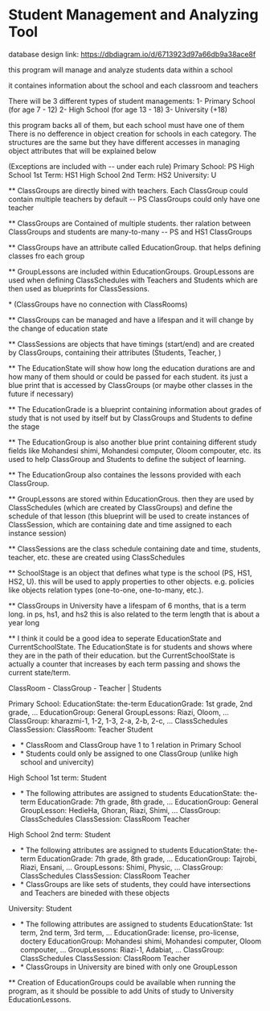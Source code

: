 # Student Management and Analyzing Tool

database design link: https://dbdiagram.io/d/6713923d97a66db9a38ace8f

this program will manage and analyze students data within a school

it containes information about the school and each classroom and teachers

There will be 3 different types of student managements:
1- Primary School (for age 7 - 12)
2- High School (for age 13 - 18)
3- University (+18)

this program backs all of them, but each school must have one of them
There is no defference in object creation for schools in each category. The structures are the same but they have different accesses in managing object attributes that will be explained below



(Exceptions are included with -- under each rule)
Primary School: PS
High School 1st Term: HS1
High School 2nd Term: HS2
University: U


** ClassGroups are directly bined with teachers. Each ClassGroup could contain multiple teachers by default
    -- PS ClassGroups could only have one teacher

** ClassGroups are Contained of multiple students. ther ralation between ClassGroups and students are many-to-many
    -- PS and HS1 ClassGroups

** ClassGroups have an attribute called EducationGroup. that helps defining classes fro each group

** GroupLessons are included within EducationGroups. GroupLessons are used when defining ClassSchedules with Teachers and Students which are then used as blueprints for ClassSessions.

\* (ClassGroups have no connection with ClassRooms)

** ClassGroups can be managed and have a lifespan and it will change by the change of education state

** ClassSessions are objects that have timings (start/end) and are created by ClassGroups, containing their attributes (Students, Teacher, )

** The EducationState will show how long the education durations are and how many of them should or could be passed for each student. its just a blue print that is accessed by ClassGroups (or maybe other classes in the future if necessary)

** The EducationGrade is a blueprint containing information about grades of study that is not used by itself but by ClassGroups and Students to define the stage

** The EducationGroup is also another blue print containing different study fields like Mohandesi shimi, Mohandesi computer, Oloom compouter, etc. its used to help ClassGroup and Students to define the subject of learning. 

** The EducationGroup also containes the lessons provided with each ClassGroup.

** GroupLessons are stored within EducationGrous. then they are used by ClassSchedules (which are created by ClassGroups) and define the schedule of that lesson (this blueprint will be used to create instances of ClassSession, which are containing date and time assigned to each instance session)

** ClassSessions are the class schedule containing date and time, students, teacher, etc. these are created using ClassSchedules

** SchoolStage is an object that defines what type is the school (PS, HS1, HS2, U). this will be used to apply properties to other objects. e.g. policies like objects relation types (one-to-one, one-to-many, etc.).

** ClassGroups in University have a lifespam of 6 months, that is a term long. in ps, hs1, and hs2 this is also related to the term length that is about a year long

** I think it could be a good idea to seperate EducationState and CurrentSchoolState. The EducationState is for students and shows where they are in the path of their education. but the CurrentSchoolState is actually a counter that increases by each term passing and shows the current state/term.



ClassRoom - ClassGroup - Teacher
                |
            Students


Primary School:
    EducationState: the-term
    EducationGrade: 1st grade, 2nd grade, ...
    EducationGroup: General
            GroupLessons: Riazi, Oloom, ...
    ClassGroup: kharazmi-1, 1-2, 1-3, 2-a, 2-b, 2-c, ...
        ClassSchedules
        ClassSession: 
    ClassRoom: 
    Teacher
    Student
* \* ClassRoom and ClassGroup have 1 to 1 relation in Primary School
* \* Students could only be assigned to one ClassGroup (unlike high school and univercity) 


High School 1st term:
    Student
*   \* The following attributes are assigned to students
        EducationState: the-term
        EducationGrade: 7th grade, 8th grade, ...
        EducationGroup: General
            GroupLesson: HedieHa, Ghoran, Riazi, Shimi, ...
    ClassGroup: 
        ClassSchedules
        ClassSession: 
    ClassRoom
    Teacher


High School 2nd term:
    Student
*   \* The following attributes are assigned to students
        EducationState: the-term
        EducationGrade: 7th grade, 8th grade, ...
        EducationGroup: Tajrobi, Riazi, Ensani, ...
            GroupLessons: Shimi, Physic, ...
    ClassGroup: 
        ClassSchedules
        ClassSession: 
    ClassRoom
    Teacher
* \* ClassGroups are like sets of students, they could have intersections and Teachers are bineded with these objects


University:
    Student
*    \* The following attributes are assigned to students
        EducationState: 1st term, 2nd term, 3rd term, ...
        EducationGrade: license, pro-license, doctery
        EducationGroup: Mohandesi shimi, Mohandesi computer, Oloom compouter, ...
            GroupLessons: Riazi-1, Adabiat, ...
    ClassGroup:
        ClassSchedules
        ClassSession: 
    ClassRoom
    Teacher
* \* ClassGroups in University are bined with only one GroupLesson


** Creation of EducationGroups could be available when running the program, as it should be possible to add Units of study to University EducationLessons.



